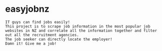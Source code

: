 # easyjobnz
    IT guys can find jobs easily!
    This project is to scrape job information in the most popular job websites in NZ and correlate all the information together and filter out all the recruitment agencies.
    The job seeker can directly locate the employer!
    Damn it! Give me a job!
